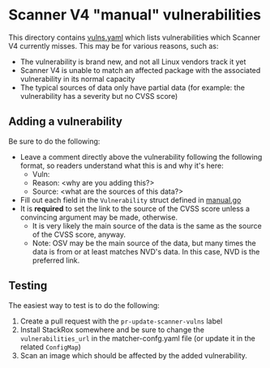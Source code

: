 # Scanner V4 "manual" vulnerabilities

This directory contains [vulns.yaml](vulns.yaml) which lists vulnerabilities which Scanner V4 currently misses.
This may be for various reasons, such as:

* The vulnerability is brand new, and not all Linux vendors track it yet
* Scanner V4 is unable to match an affected package with the associated vulnerability in its normal capacity
* The typical sources of data only have partial data (for example: the vulnerability has a severity but no CVSS score)

## Adding a vulnerability

Be sure to do the following:

* Leave a comment directly above the vulnerability following the following format,
  so readers understand what this is and why it's here:
  * Vuln: <name or names>
  * Reason: <why are you adding this?>
  * Source: <what are the sources of this data?>
* Fill out each field in the `Vulnerability` struct defined in [manual.go](manual.go)
* It is **required** to set the link to the source of the CVSS score unless a convincing argument may be made, otherwise.
  * It is very likely the main source of the data is the same as the source of the CVSS score, anyway.
  * Note: OSV may be the main source of the data, but many times the data is from or at least matches NVD's data.
    In this case, NVD is the preferred link.

## Testing

The easiest way to test is to do the following:

1. Create a pull request with the `pr-update-scanner-vulns` label
2. Install StackRox somewhere and be sure to change the `vulnerabilities_url` in the matcher-confg.yaml file (or update it in the related `ConfigMap`)
3. Scan an image which should be affected by the added vulnerability.
